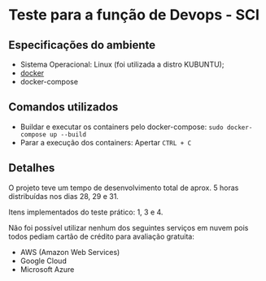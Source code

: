 # Teste para a função de Devops - SCI

## Especificações do ambiente
- Sistema Operacional: Linux (foi utilizada a distro KUBUNTU);
- [docker](https://www.docker.com/)
- docker-compose

## Comandos utilizados
- Buildar e executar os containers pelo docker-compose: `sudo docker-compose up --build`
- Parar a execução dos containers: Apertar `CTRL + C`

## Detalhes

O projeto teve um tempo de desenvolvimento total de aprox. 5 horas distribuídas nos dias 28, 29 e 31.

Itens implementados do teste prático: 1, 3 e 4.

Não foi possível utilizar nenhum dos seguintes serviços em nuvem pois todos pediam cartão de crédito para avaliação gratuita:
- AWS (Amazon Web Services)
- Google Cloud
- Microsoft Azure